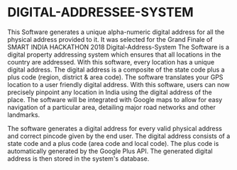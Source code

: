 # DIGITAL-ADDRESSEE-SYSTEM
This Software generates a unique alpha-numeric digital address for all the physical address provided to it. It was selected for the Grand Finale of SMART INDIA HACKATHON 2018
Digital-Address-System
The Software is a digital property addressing system which ensures that all locations in the country are addressed. With this software, every location has a unique digital address. The digital address is a composite of the state code plus a plus code (region, district & area code). The software translates your GPS location to a user friendly digital address. With this software, users can now precisely pinpoint any location in India using the digital address of the place. The software will be integrated with Google maps to allow for easy navigation of a particular area, detailing major road networks and other landmarks.

The software generates a digital address for every valid physical address and correct pincode given by the end user. The digital address consists of a state code and a plus code (area code and local code). The plus code is automatically generated by the Google Plus API. The generated digital address is then stored in the system's database.


